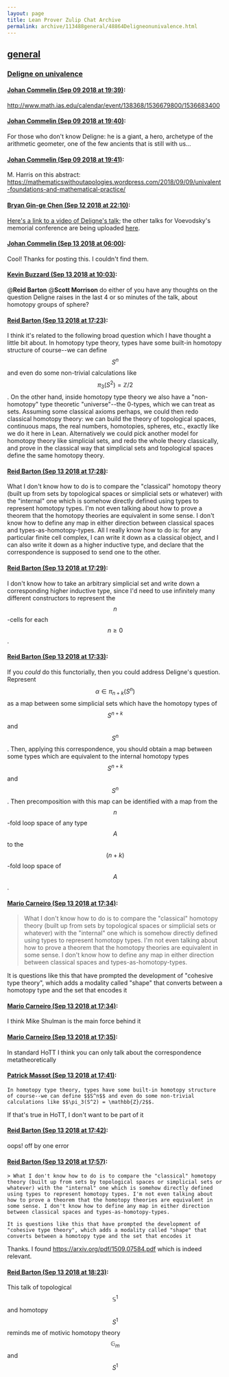 ```yaml
---
layout: page
title: Lean Prover Zulip Chat Archive 
permalink: archive/113488general/48864Deligneonunivalence.html
---
```


## [general](index.html)
### [Deligne on univalence](48864Deligneonunivalence.html)

#### [Johan Commelin (Sep 09 2018 at 19:39)](https://leanprover.zulipchat.com/#narrow/stream/113488-general/topic/Deligne%20on%20univalence/near/133618998):
http://www.math.ias.edu/calendar/event/138368/1536679800/1536683400

#### [Johan Commelin (Sep 09 2018 at 19:40)](https://leanprover.zulipchat.com/#narrow/stream/113488-general/topic/Deligne%20on%20univalence/near/133619046):
For those who don't know Deligne: he is a giant, a hero, archetype of the arithmetic geometer, one of the few ancients that is still with us...

#### [Johan Commelin (Sep 09 2018 at 19:41)](https://leanprover.zulipchat.com/#narrow/stream/113488-general/topic/Deligne%20on%20univalence/near/133619056):
M. Harris on this abstract: https://mathematicswithoutapologies.wordpress.com/2018/09/09/univalent-foundations-and-mathematical-practice/

#### [Bryan Gin-ge Chen (Sep 12 2018 at 22:10)](https://leanprover.zulipchat.com/#narrow/stream/113488-general/topic/Deligne%20on%20univalence/near/133840719):
[Here's a link to a video of Deligne's talk](https://video.ias.edu/VoevodskyMemConf-2018/0911-PierreDeligne); the other talks for Voevodsky's memorial conference are being uploaded [here](https://video.ias.edu/vladimir).

#### [Johan Commelin (Sep 13 2018 at 06:00)](https://leanprover.zulipchat.com/#narrow/stream/113488-general/topic/Deligne%20on%20univalence/near/133860739):
Cool! Thanks for posting this. I couldn't find them.

#### [Kevin Buzzard (Sep 13 2018 at 10:03)](https://leanprover.zulipchat.com/#narrow/stream/113488-general/topic/Deligne%20on%20univalence/near/133868555):
@**Reid Barton** @**Scott Morrison** do either of you have any thoughts on the question Deligne raises in the last 4 or so minutes of the talk, about homotopy groups of sphere?

#### [Reid Barton (Sep 13 2018 at 17:23)](https://leanprover.zulipchat.com/#narrow/stream/113488-general/topic/Deligne%20on%20univalence/near/133892924):
I think it's related to the following broad question which I have thought a little bit about.
In homotopy type theory, types have some built-in homotopy structure of course--we can define $$S^n$$ and even do some non-trivial calculations like $$\pi_3(S^2) = \mathbb{Z}/2$$.
On the other hand, inside homotopy type theory we also have a "non-homotopy" type theoretic "universe"--the 0-types, which we can treat as sets. Assuming some classical axioms perhaps, we could then redo classical homotopy theory: we can build the theory of topological spaces, continuous maps, the real numbers, homotopies, spheres, etc., exactly like we do it here in Lean. Alternatively we could pick another model for homotopy theory like simplicial sets, and redo the whole theory classically, and prove in the classical way that simplicial sets and topological spaces define the same homotopy theory.

#### [Reid Barton (Sep 13 2018 at 17:28)](https://leanprover.zulipchat.com/#narrow/stream/113488-general/topic/Deligne%20on%20univalence/near/133893246):
What I don't know how to do is to compare the "classical" homotopy theory (built up from sets by topological spaces or simplicial sets or whatever) with the "internal" one which is somehow directly defined using types to represent homotopy types. I'm not even talking about how to prove a theorem that the homotopy theories are equivalent in some sense. I don't know how to define any map in either direction between classical spaces and types-as-homotopy-types.
All I really know how to do is: for any particular finite cell complex, I can write it down as a classical object, and I can also write it down as a higher inductive type, and declare that the correspondence is supposed to send one to the other.

#### [Reid Barton (Sep 13 2018 at 17:29)](https://leanprover.zulipchat.com/#narrow/stream/113488-general/topic/Deligne%20on%20univalence/near/133893324):
I don't know how to take an arbitrary simplicial set and write down a corresponding higher inductive type, since I'd need to use infinitely many different constructors to represent the $$n$$-cells for each $$n \ge 0$$.

#### [Reid Barton (Sep 13 2018 at 17:33)](https://leanprover.zulipchat.com/#narrow/stream/113488-general/topic/Deligne%20on%20univalence/near/133893557):
If you *could* do this functorially, then you could address Deligne's question. Represent $$\alpha \in \pi_{n+k}(S^n)$$ as a map between some simplicial sets which have the homotopy types of $$S^{n+k}$$ and $$S^n$$. Then, applying this correspondence, you should obtain a map between some types which are equivalent to the internal homotopy types $$S^{n+k}$$ and $$S^n$$. Then precomposition with this map can be identified with a map from the $$n$$-fold loop space of any type $$A$$ to the $$(n+k)$$-fold loop space of $$A$$.

#### [Mario Carneiro (Sep 13 2018 at 17:34)](https://leanprover.zulipchat.com/#narrow/stream/113488-general/topic/Deligne%20on%20univalence/near/133893618):
> What I don't know how to do is to compare the "classical" homotopy theory (built up from sets by topological spaces or simplicial sets or whatever) with the "internal" one which is somehow directly defined using types to represent homotopy types. I'm not even talking about how to prove a theorem that the homotopy theories are equivalent in some sense. I don't know how to define any map in either direction between classical spaces and types-as-homotopy-types.

It is questions like this that have prompted the development of "cohesive type theory", which adds a modality called "shape" that converts between a homotopy type and the set that encodes it

#### [Mario Carneiro (Sep 13 2018 at 17:34)](https://leanprover.zulipchat.com/#narrow/stream/113488-general/topic/Deligne%20on%20univalence/near/133893637):
I think Mike Shulman is the main force behind it

#### [Mario Carneiro (Sep 13 2018 at 17:35)](https://leanprover.zulipchat.com/#narrow/stream/113488-general/topic/Deligne%20on%20univalence/near/133893681):
In standard HoTT I think you can only talk about the correspondence metatheoretically

#### [Patrick Massot (Sep 13 2018 at 17:41)](https://leanprover.zulipchat.com/#narrow/stream/113488-general/topic/Deligne%20on%20univalence/near/133894083):
```quote
In homotopy type theory, types have some built-in homotopy structure of course--we can define $$S^n$$ and even do some non-trivial calculations like $$\pi_3(S^2) = \mathbb{Z}/2$$.
```
If that's true in HoTT, I don't want to be part of it

#### [Reid Barton (Sep 13 2018 at 17:42)](https://leanprover.zulipchat.com/#narrow/stream/113488-general/topic/Deligne%20on%20univalence/near/133894154):
oops! off by one error

#### [Reid Barton (Sep 13 2018 at 17:57)](https://leanprover.zulipchat.com/#narrow/stream/113488-general/topic/Deligne%20on%20univalence/near/133895052):
```quote
> What I don't know how to do is to compare the "classical" homotopy theory (built up from sets by topological spaces or simplicial sets or whatever) with the "internal" one which is somehow directly defined using types to represent homotopy types. I'm not even talking about how to prove a theorem that the homotopy theories are equivalent in some sense. I don't know how to define any map in either direction between classical spaces and types-as-homotopy-types.

It is questions like this that have prompted the development of "cohesive type theory", which adds a modality called "shape" that converts between a homotopy type and the set that encodes it
```
Thanks. I found https://arxiv.org/pdf/1509.07584.pdf which is indeed relevant.

#### [Reid Barton (Sep 13 2018 at 18:23)](https://leanprover.zulipchat.com/#narrow/stream/113488-general/topic/Deligne%20on%20univalence/near/133896509):
This talk of topological $$\mathbb{S}^1$$ and homotopy $$S^1$$ reminds me of motivic homotopy theory $$\mathbb{G}_m$$ and $$S^1$$

